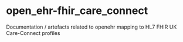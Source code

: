 # open_ehr-fhir_care_connect
Documentation / artefacts related to openehr mapping to HL7 FHIR UK Care-Connect profiles
